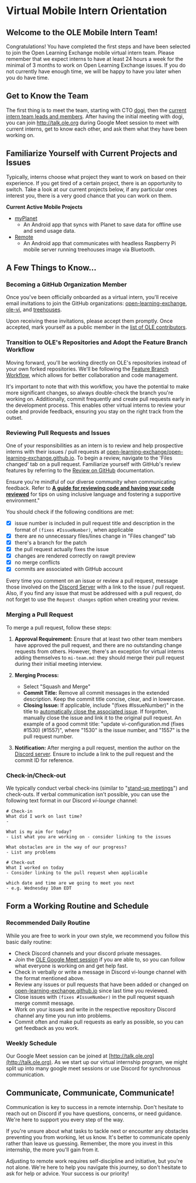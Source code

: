 # Virtual Mobile Intern Orientation

## Welcome to the OLE Mobile Intern Team!

Congratulations! You have completed the first steps and have been selected to join the Open Learning Exchange mobile virtual intern team. Please remember that we expect interns to have at least 24 hours a week for the minimal of 3 months to work on Open Learning Exchange issues. If you do not currently have enough time, we will be happy to have you later when you do have time.

## Get to Know the Team

The first thing is to meet the team, starting with CTO [dogi](https://github.com/dogi), then the [current intern team leads and members](#!./pages/mi/mi-team.md). After having the initial meeting with dogi, you can join <http://talk.ole.org> during Google Meet session to meet with current interns, get to know each other, and ask them what they have been working on.

## Familiarize Yourself with Current Projects and Issues

Typically, interns choose what project they want to work on based on their experience. If you get tired of a certain project, there is an opportunity to switch. Take a look at our current projects below, if any particular ones interest you, there is a very good chance that you can work on them.

**Current Active Mobile Projects**

- [myPlanet](https://github.com/open-learning-exchange/myplanet)
  - An Android app that syncs with Planet to save data for offline use and send usage data.
- [Remote](https://github.com/treehouses/remote/)
  - An Android app that communicates with headless Raspberry Pi mobile server running treehouses image via Bluetooth.

## A Few Things to Know...

### Becoming a GitHub Organization Member

Once you've been officially onboarded as a virtual intern, you'll receive email invitations to join the GitHub organizations: [open-learning-exchange](https://github.com/open-learning-exchange), [ole-vi](https://github.com/ole-vi), and [treehouses](https://github.com/treehouses).

Upon receiving these invitations, please accept them promptly. Once accepted, mark yourself as a public member in the [list of OLE contributors](https://github.com/orgs/open-learning-exchange/people).

### Transition to OLE's Repositories and Adopt the Feature Branch Workflow

Moving forward, you'll be working directly on OLE's repositories instead of your own forked repositories. We'll be following the [Feature Branch Workflow](https://www.atlassian.com/git/tutorials/comparing-workflows/feature-branch-workflow), which allows for better collaboration and code management.

It's important to note that with this workflow, you have the potential to make more significant changes, so always double-check the branch you're working on. Additionally, commit frequently and create pull requests early in the development process. This enables other virtual interns to review your code and provide feedback, ensuring you stay on the right track from the outset.

### Reviewing Pull Requests and Issues

One of your responsibilities as an intern is to review and help prospective interns with their issues / pull requests at [open-learning-exchange/open-learning-exchange.github.io](https://github.com/open-learning-exchange/open-learning-exchange.github.io). To begin a review, navigate to the 'Files changed' tab on a pull request. Familiarize yourself with GitHub's review features by referring to the [Review on GitHub](https://docs.github.com/en/pull-requests/collaborating-with-pull-requests/reviewing-changes-in-pull-requests/about-pull-request-reviews) documentation.

Ensure you're mindful of our diverse community when communicating feedback. Refer to [**A guide for reviewing code and having your code reviewed**](https://github.com/thoughtbot/guides/tree/main/code-review#code-review) for tips on using inclusive language and fostering a supportive environment."

You should check if the following conditions are met:

- [x] issue number is included in pull request title and description in the format of `(fixes #IssueNumber)`, when applicable
- [x] there are no unnecessary files/lines change in "Files changed" tab
- [x] there's a branch for the patch
- [x] the pull request actually fixes the issue
- [x] changes are rendered correctly on rawgit preview
- [x] no merge conflicts
- [x] commits are associated with GitHub account

Every time you comment on an issue or review a pull request, message those involved on the [Discord Server](https://discord.gg/mtgGD4EnYW) with a link to the issue / pull request. Also, if you find any issue that must be addressed with a pull request, do not forget to use the `Request changes` option when creating your review.

### Merging a Pull Request

To merge a pull request, follow these steps:

1. **Approval Requirement:** Ensure that at least two other team members have approved the pull request, and there are no outstanding change requests from others. However, there's an exception for virtual interns adding themselves to `mi-team.md`: they should merge their pull request during their initial meeting interview.

2. **Merging Process:**
   - Select "Squash and Merge"
   - **Commit Title:** Remove all commit messages in the extended description. Keep the commit title concise, clear, and in lowercase.
   - **Closing Issue:** If applicable, include "(fixes #IssueNumber)" in the title to [automatically close the associated issue](https://docs.github.com/en/issues/tracking-your-work-with-issues/linking-a-pull-request-to-an-issue#linking-a-pull-request-to-an-issue-using-a-keyword). If forgotten, manually close the issue and link it to the original pull request. An example of a good commit title: "update vi-configuration.md (fixes #1530) (#1557)", where "1530" is the issue number, and "1557" is the pull request number.

3. **Notification:** After merging a pull request, mention the author on the [Discord server](https://discord.gg/mtgGD4EnYW). Ensure to include a link to the pull request and the commit ID for reference.

### Check-in/Check-out

We typically conduct verbal check-ins (similar to "[stand-up meetings](https://en.wikipedia.org/wiki/Stand-up_meeting)") and check-outs. If verbal communication isn't possible, you can use the following text format in our Discord *vi-lounge* channel:

```
# Check-in
What did I work on last time?
-

What is my aim for today?
- List what you are working on - consider linking to the issues

What obstacles are in the way of our progress?
- List any problems
```

```
# Check-out
What I worked on today
- Consider linking to the pull request when applicable

which date and time are we going to meet you next
- e.g. Wednesday 10am EDT
```

## Form a Working Routine and Schedule

### Recommended Daily Routine

While you are free to work in your own style, we recommend you follow this basic daily routine:

- Check Discord channels and your discord private messages.
- Join the [OLE Google Meet session](http://talk.ole.org) if you are able to, so you can follow what everyone is working on and get help fast.
- Check in verbally or write a message in Discord vi-lounge channel with the format mentioned above.
- Review any issues or pull requests that have been added or changed on [open-learning-exchange.github.io](https://github.com/open-learning-exchange/open-learning-exchange.github.io) since last time you reviewed.
- Close issues with `(fixes #IssueNumber)` in the pull request squash merge commit message.
- Work on your issues and write in the respective repository Discord channel any time you run into problems.
- Commit often and make pull requests as early as possible, so you can get feedback as you work.

### Weekly Schedule

Our Google Meet session can be joined at [http://talk.ole.org](http://talk.ole.org). As we start up our virtual internship program, we might split up into many google meet sessions or use Discord for synchronous communication.

## Communicate, Communicate, Communicate!

Communication is key to success in a remote internship. Don't hesitate to reach out on Discord if you have questions, concerns, or need guidance. We're here to support you every step of the way.

If you're unsure about what tasks to tackle next or encounter any obstacles preventing you from working, let us know. It's better to communicate openly rather than leave us guessing. Remember, the more you invest in this internship, the more you'll gain from it.

Adjusting to remote work requires self-discipline and initiative, but you're not alone. We're here to help you navigate this journey, so don't hesitate to ask for help or advice. Your success is our priority!
